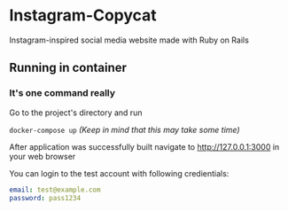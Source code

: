 # Instagram-Copycat

Instagram-inspired social media website made with Ruby on Rails

## Running in container

### It's one command really

Go to the project's directory and run

``docker-compose up``
*(Keep in mind that this may take some time)*

After application was successfully built navigate to http://127.0.0.1:3000 in your web browser

You can login to the test account with following credientials:

```yaml
email: test@example.com
password: pass1234
```
